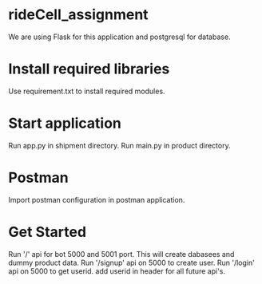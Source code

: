 # rideCell_assignment
We are using Flask for this application and postgresql for database.

# Install required libraries
Use requirement.txt to install required modules.

# Start application
Run app.py in shipment directory.
Run main.py in product directory.

# Postman
Import postman configuration in postman application.

# Get Started
Run '/' api for bot 5000 and 5001 port. This will create dabasees and dummy product data.
Run '/signup' api on 5000 to create user.
Run '/login' api on 5000 to get userid. add userid in header for all future api's.
